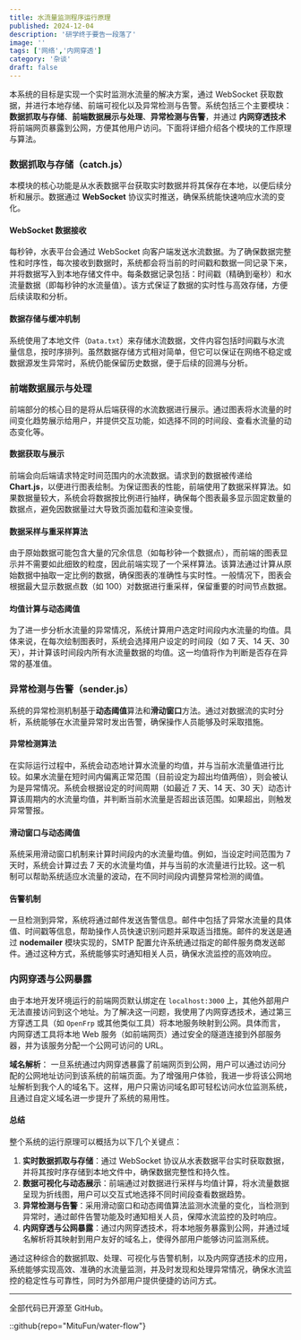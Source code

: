 ```yaml
---
title: 水流量监测程序运行原理
published: 2024-12-04
description: '研学终于要告一段落了'
image: ''
tags: ['网络','内网穿透']
category: '杂谈'
draft: false
---
```


本系统的目标是实现一个实时监测水流量的解决方案，通过 WebSocket 获取数据，并进行本地存储、前端可视化以及异常检测与告警。系统包括三个主要模块：**数据抓取与存储**、**前端数据展示与处理**、**异常检测与告警**，并通过 **内网穿透技术** 将前端网页暴露到公网，方便其他用户访问。下面将详细介绍各个模块的工作原理与算法。

### 数据抓取与存储（catch.js）

本模块的核心功能是从水表数据平台获取实时数据并将其保存在本地，以便后续分析和展示。数据通过 **WebSocket** 协议实时推送，确保系统能快速响应水流的变化。

#### WebSocket 数据接收
每秒钟，水表平台会通过 WebSocket 向客户端发送水流数据。为了确保数据完整性和时序性，每次接收到数据时，系统都会将当前的时间戳和数据一同记录下来，并将数据写入到本地存储文件中。每条数据记录包括：时间戳（精确到毫秒）和水流量数据（即每秒钟的水流量值）。该方式保证了数据的实时性与高效存储，方便后续读取和分析。

#### 数据存储与缓冲机制

系统使用了本地文件（`Data.txt`）来存储水流数据，文件内容包括时间戳与水流量信息，按时序排列。虽然数据存储方式相对简单，但它可以保证在网络不稳定或数据源发生异常时，系统仍能保留历史数据，便于后续的回溯与分析。

### 前端数据展示与处理

前端部分的核心目的是将从后端获得的水流数据进行展示。通过图表将水流量的时间变化趋势展示给用户，并提供交互功能，如选择不同的时间段、查看水流量的动态变化等。

#### 数据获取与展示
前端会向后端请求特定时间范围内的水流数据。请求到的数据被传递给 **Chart.js**，以便进行图表绘制。为保证图表的性能，前端使用了数据采样算法。如果数据量较大，系统会将数据按比例进行抽样，确保每个图表最多显示固定数量的数据点，避免因数据量过大导致页面加载和渲染变慢。

#### 数据采样与重采样算法
由于原始数据可能包含大量的冗余信息（如每秒钟一个数据点），而前端的图表显示并不需要如此细致的粒度，因此前端实现了一个采样算法。该算法通过计算从原始数据中抽取一定比例的数据，确保图表的准确性与实时性。一般情况下，图表会根据最大显示数据点数（如 100）对数据进行重采样，保留重要的时间节点数据。

#### 均值计算与动态阈值
为了进一步分析水流量的异常情况，系统计算用户选定时间段内水流量的均值。具体来说，在每次绘制图表时，系统会选择用户设定的时间段（如 7 天、14 天、30 天），并计算该时间段内所有水流量数据的均值。这一均值将作为判断是否存在异常的基准值。

### 异常检测与告警（sender.js）

系统的异常检测机制基于**动态阈值**算法和**滑动窗口**方法。通过对数据流的实时分析，系统能够在水流量异常时发出告警，确保操作人员能够及时采取措施。

#### 异常检测算法
在实际运行过程中，系统会动态地计算水流量的均值，并与当前水流量值进行比较。如果水流量在短时间内偏离正常范围（目前设定为超出均值两倍），则会被认为是异常情况。系统会根据设定的时间周期（如最近 7 天、14 天、30 天）动态计算该周期内的水流量均值，并判断当前水流量是否超出该范围。如果超出，则触发异常警报。

#### 滑动窗口与动态阈值
系统采用滑动窗口机制来计算时间段内的水流量均值。例如，当设定时间范围为 7 天时，系统会计算过去 7 天的水流量均值，并与当前的水流量进行比较。这一机制可以帮助系统适应水流量的波动，在不同时间段内调整异常检测的阈值。

#### 告警机制
一旦检测到异常，系统将通过邮件发送告警信息。邮件中包括了异常水流量的具体值、时间戳等信息，帮助操作人员快速识别问题并采取适当措施。邮件的发送是通过 **nodemailer** 模块实现的，SMTP 配置允许系统通过指定的邮件服务商发送邮件。通过这种方式，系统能够实时通知相关人员，确保水流监控的高效响应。

### 内网穿透与公网暴露

由于本地开发环境运行的前端网页默认绑定在 `localhost:3000` 上，其他外部用户无法直接访问到这个地址。为了解决这一问题，我使用了内网穿透技术，通过第三方穿透工具（如 `OpenFrp` 或其他类似工具）将本地服务映射到公网。具体而言，内网穿透工具将本地 Web 服务（如前端网页）通过安全的隧道连接到外部服务器，并为该服务分配一个公网可访问的 URL。

**域名解析**：
一旦系统通过内网穿透暴露了前端网页到公网，用户可以通过访问分配的公网地址访问到该系统的前端页面。为了增强用户体验，我进一步将该公网地址解析到我个人的域名下。这样，用户只需访问域名即可轻松访问水位监测系统，且通过自定义域名进一步提升了系统的易用性。

#### 总结

整个系统的运行原理可以概括为以下几个关键点：

1. **实时数据抓取与存储**：通过 WebSocket 协议从水表数据平台实时获取数据，并将其按时序存储到本地文件中，确保数据完整性和持久性。
2. **数据可视化与动态展示**：前端通过对数据进行采样与均值计算，将水流量数据呈现为折线图，用户可以交互式地选择不同时间段查看数据趋势。
3. **异常检测与告警**：采用滑动窗口和动态阈值算法监测水流量的变化，当检测到异常时，通过邮件告警功能及时通知相关人员，保障水流监控的及时响应。
4. **内网穿透与公网暴露**：通过内网穿透技术，将本地服务暴露到公网，并通过域名解析将其映射到用户友好的域名上，使得外部用户能够访问监测系统。

通过这种综合的数据抓取、处理、可视化与告警机制，以及内网穿透技术的应用，系统能够实现高效、准确的水流量监测，并及时发现和处理异常情况，确保水流监控的稳定性与可靠性，同时为外部用户提供便捷的访问方式。

---

全部代码已开源至 GitHub。

::github{repo="MituFun/water-flow"}







